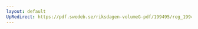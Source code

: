 ```yaml
---
layout: default
UpRedirect: https://pdf.swedeb.se/riksdagen-volumeG-pdf/199495/reg_199495/reg_199495_0480.pdf
---
```

